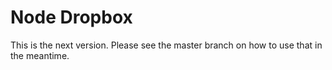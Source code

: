 # Node Dropbox

This is the next version. Please see the master branch on how to use that in the meantime.
